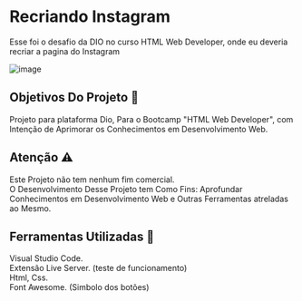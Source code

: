 # Recriando Instagram
 Esse foi o desafio da DIO no curso HTML Web Developer, onde eu deveria recriar a pagina do Instagram
 
![image](https://user-images.githubusercontent.com/102766403/164986169-6a292cbb-7a8c-4286-be9b-a3d7e2ce7873.png)

<h2>Objetivos Do Projeto 📣</h2>
<p>Projeto para plataforma Dio, Para o Bootcamp "HTML Web Developer", com Intenção de Aprimorar os Conhecimentos em Desenvolvimento Web.</p>

<h2>Atenção ⚠️</h2>
<p>Este Projeto não tem nenhum fim comercial.<br> O Desenvolvimento Desse Projeto tem Como Fins: Aprofundar Conhecimentos em Desenvolvimento Web e Outras Ferramentas atreladas ao Mesmo.</p>

<h2>Ferramentas Utilizadas 🔧</h2>
<p>Visual Studio Code.<br>
Extensão Live Server. (teste de funcionamento)<br>
Html, Css.<br>
Font Awesome. (Simbolo dos botões)</p> 
